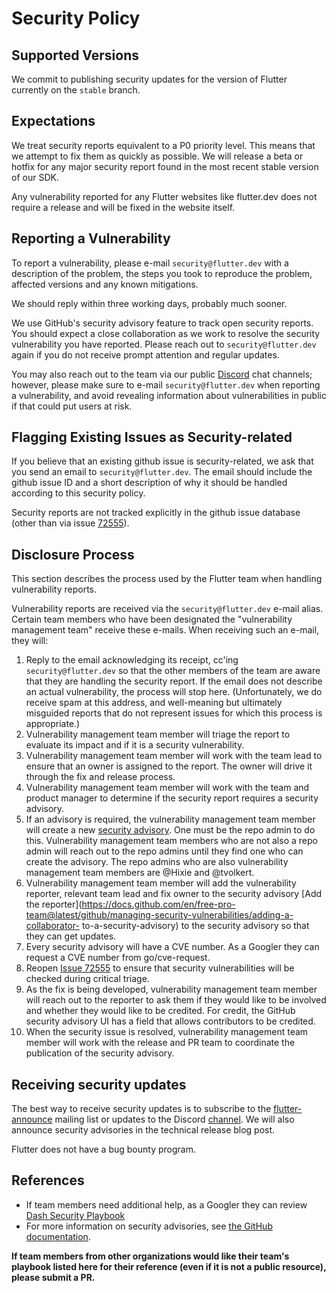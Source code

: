 # Security Policy

## Supported Versions

We commit to publishing security updates for the version of Flutter currently
on the `stable` branch.

## Expectations
We treat security reports equivalent to a P0 priority level. This means that we attempt to fix them as quickly as possible.
We will release a beta or hotfix for any major security report found in the most recent stable version of our SDK. 

Any vulnerability reported for any Flutter websites like flutter.dev does not require a release and will be 
fixed in the website itself.

## Reporting a Vulnerability

To report a vulnerability, please e-mail `security@flutter.dev` with a description of the problem,
the steps you took to reproduce the problem, affected versions and any known mitigations.

We should reply within three working days, probably much sooner.

We use GitHub's security advisory feature to track open security reports. You should expect
a close collaboration as we work to resolve the security vulnerability you have reported. Please reach out to
`security@flutter.dev` again if you do not receive prompt attention and regular updates.

You may also reach out to the team via our public [Discord](https://github.com/flutter/flutter/wiki/Chat) chat 
channels; however, please make sure to e-mail `security@flutter.dev` when reporting a vulnerability, and avoid revealing information about
vulnerabilities in public if that could put users at risk.

##  Flagging Existing Issues as Security-related
If you believe that an existing github issue is security-related, we ask that you send an 
email to `security@flutter.dev`. The email should include the github issue ID and a short 
description of why it should be handled according to this security policy.

Security reports are not tracked explicitly in the github issue database 
(other than via issue [72555](https://github.com/flutter/flutter/issues/72555)). 

## Disclosure Process

This section describes the process used by the Flutter team when handling vulnerability reports.

Vulnerability reports are received via the `security@flutter.dev` e-mail alias. Certain team members
who have been designated the "vulnerability management team" receive these e-mails. When receiving
such an e-mail, they will:

1. Reply to the email acknowledging its receipt, cc'ing `security@flutter.dev` so that the other 
   members of the team are aware that they are handling the security report. If the email does not describe
   an actual vulnerability, the process will stop here. (Unfortunately, we do receive spam at this 
   address, and well-meaning but ultimately misguided reports that do not represent issues for which this 
   process is appropriate.)
2. Vulnerability management team member will triage the report to evaluate its impact and if it is a security vulnerability.
3. Vulnerability management team member will work with the team lead to ensure that an owner is assigned to the report. 
   The owner will drive it through the fix and release process.
4. Vulnerability management team member will work with the team and product manager to determine if the security report 
   requires a security advisory.
5. If an advisory is required, the vulnerability management team member will create a new 
   [security advisory](https://github.com/flutter/flutter/security/advisories/new). 
   One must be the repo admin to do this. Vulnerability management team members who are not also a repo admin will 
   reach out to the repo admins until they find one who can create the advisory. The repo admins
   who are also vulnerability management team members are @Hixie and @tvolkert.
6. Vulnerability management team member will add the vulnerability reporter, relevant team lead and fix owner to the 
   security advisory [Add the reporter](https://docs.github.com/en/free-pro-team@latest/github/managing-security-vulnerabilities/adding-a-collaborator-      to-a-security-advisory) to the security advisory so that they can get updates.
8. Every security advisory will have a CVE number. As a Googler they can request a CVE number from go/cve-request.
9. Reopen [Issue 72555](https://github.com/flutter/flutter/issues/72555) to ensure that security vulnerabilities
   will be checked during critical triage.
10. As the fix is being developed, vulnerability management team member will reach out to the reporter to ask them if they would 
    like to be involved and whether they would like to be credited. For credit, the GitHub security advisory UI has a field that allows contributors to       be credited.
11. When the security issue is resolved, vulnerability management team member will work with the release and PR team to coordinate the publication of the     security advisory.

## Receiving security updates

The best way to receive security updates is to subscribe to the [flutter-announce](https://groups.google.com/g/flutter-announce) mailing list or updates to the Discord [channel](https://discord.com/channels/608014603317936148/608116355836805126).
We will also announce security advisories in the technical release blog post.

Flutter does not have a bug bounty program.

## References
- If team members need additional help, as a Googler they can review [Dash Security Playbook](https://docs.google.com/document/d/1tz3FUpXwDN-HbRFxc46S-bSx4XWwFUDJB8tnORyPJbk/edit#)
- For more information on security advisories, see 
[the GitHub documentation](https://docs.github.com/en/free-pro-team@latest/github/managing-security-vulnerabilities/managing-security-vulnerabilities-in-your-project).

**If team members from other organizations would like their team's playbook listed here for their reference (even if it is not a public resource), please submit a PR.**
